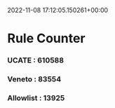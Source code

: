 2022-11-08 17:12:05.150261+00:00
# Rule Counter 
 ### UCATE : 610588

 ### Veneto : 83554

 ### Allowlist : 13925